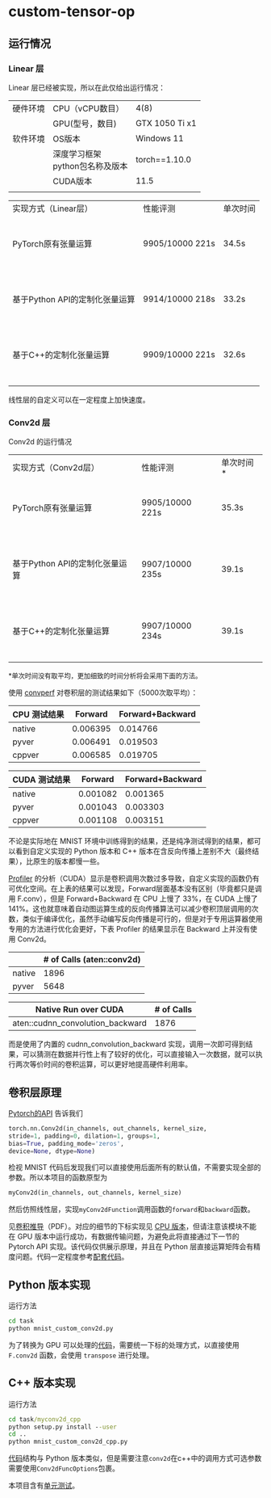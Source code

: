 # custom-tensor-op


## 运行情况

### Linear 层

Linear 层已经被实现，所以在此仅给出运行情况：

||||
|--------|--------------|--------------------------|
|硬件环境|CPU（vCPU数目）|4(8)|
||GPU(型号，数目)| GTX 1050 Ti x1|
|软件环境|OS版本|Windows 11|
||深度学习框架<br>python包名称及版本|torch==1.10.0|
||CUDA版本|11.5|
||||

||||
|---------------|---------------------------|-----|
| 实现方式（Linear层）| 性能评测 | 单次时间 |
|<br/> <br/>PyTorch原有张量运算<br/> <br/>&nbsp;| 9905/10000 221s | 34.5s |
|<br/> <br/>基于Python API的定制化张量运算<br/> <br/>&nbsp;|9914/10000  218s| 33.2s |
|<br/> <br/>基于C++的定制化张量运算<br/> <br/>&nbsp;|9909/10000 221s| 32.6s |
||||

线性层的自定义可以在一定程度上加快速度。

### Conv2d 层

Conv2d 的运行情况

||||
|---------------|---------------------------|---|
| 实现方式（Conv2d层）| 性能评测 | 单次时间* |
|<br/> <br/>PyTorch原有张量运算<br/> <br/>&nbsp;|9905/10000 221s| 35.3s |
|<br/> <br/>基于Python API的定制化张量运算<br/> <br/>&nbsp;|9907/10000  235s| 39.1s |
|<br/> <br/>基于C++的定制化张量运算<br/> <br/>&nbsp;|9907/10000 234s| 39.1s |
|||||

<div style="font-size: small">*单次时间没有取平均，更加细致的时间分析将会采用下面的方法。</div>

使用 [convperf](task3/convperf.py) 对卷积层的测试结果如下（5000次取平均）：

|CPU 测试结果 |              Forward     |    Forward+Backward|
|---|---|---|
|native  | 0.006395 |    0.014766 |
|pyver   | 0.006491 |    0.019503 |
|cppver  | 0.006585 |    0.019705 |


|CUDA 测试结果 |               Forward   |      Forward+Backward|
|---|---|---|
|native |  0.001082  | 0.001365 |
|pyver  |  0.001043  | 0.003303 |
|cppver |  0.001108  | 0.003151 |

不论是实际地在 MNIST 环境中训练得到的结果，还是纯净测试得到的结果，都可以看到自定义实现的 Python 版本和 C++ 版本在含反向传播上差别不大（最终结果），比原生的版本都慢一些。

[Profiler](task/mnist_conv_benchmark.py) 的分析（CUDA）显示是卷积调用次数过多导致，自定义实现的函数仍有可优化空间。在上表的结果可以发现，Forward层面基本没有区别（毕竟都只是调用 F.conv），但是 Forward+Backward 在 CPU 上慢了 33%，在 CUDA 上慢了 141%。这也就意味着自动图运算生成的反向传播算法可以减少卷积顶层调用的次数，类似于编译优化，虽然手动编写反向传播是可行的，但是对于专用运算器使用专用的方法进行优化会更好，下表 Profiler 的结果显示在 Backward 上并没有使用 Conv2d。

||# of Calls (aten::conv2d)|
|--|--|
|native|1896|
|pyver|5648|

|Native Run over CUDA| # of Calls |
|--|--|
| aten::cudnn_convolution_backward | 1876 |

而是使用了内置的 cudnn_convolution_backward 实现，调用一次即可得到结果，可以猜测在数据并行性上有了较好的优化，可以直接输入一次数据，就可以执行两次等价时间的卷积运算，可以更好地提高硬件利用率。

## 卷积层原理

[Pytorch的API](https://pytorch.org/docs/master/generated/torch.nn.Conv2d.html#torch.nn.Conv2d) 告诉我们
```python
torch.nn.Conv2d(in_channels, out_channels, kernel_size, 
stride=1, padding=0, dilation=1, groups=1, 
bias=True, padding_mode='zeros', 
device=None, dtype=None)
```
检视 MNIST 代码后发现我们可以直接使用后面所有的默认值，不需要实现全部的参数。所以本项目的函数原型为
```python
myConv2d(in_channels, out_channels, kernel_size)
```

然后仿照线性层，实现`myConv2dFunction`调用函数的`forward`和`backward`函数。

见[卷积推导](https://logcreative.github.io/custom-tensor-op/img/conv.pdf)（PDF）。对应的细节的下标实现见 [CPU 版本](task/custom_conv2d_cpu.py)，但请注意该模块不能在 GPU 版本中运行成功，有数据传输问题，为避免此将直接通过下一节的 Pytorch API 实现。该代码仅供展示原理，并且在 Python 层直接运算矩阵会有精度问题。代码一定程度参考[配套代码](https://github.com/microsoft/ai-edu/blob/master/%E5%9F%BA%E7%A1%80%E6%95%99%E7%A8%8B/A2-%E7%A5%9E%E7%BB%8F%E7%BD%91%E7%BB%9C%E5%9F%BA%E6%9C%AC%E5%8E%9F%E7%90%86/%E7%AC%AC8%E6%AD%A5%20-%20%E5%8D%B7%E7%A7%AF%E7%A5%9E%E7%BB%8F%E7%BD%91%E7%BB%9C/src/ch17-CNNBasic/MiniFramework/ConvLayer.py)。

## Python 版本实现

运行方法

```cmd
cd task
python mnist_custom_conv2d.py
```

为了转换为 GPU 可以处理的[代码](task/custom_conv2d.py)，需要统一下标的处理方式，以直接使用 `F.conv2d` 函数，会使用 `transpose` 进行处理。

## C++ 版本实现

运行方法

```cmd
cd task/myconv2d_cpp
python setup.py install --user
cd ..
python mnist_custom_conv2d_cpp.py
```

[代码](task/myconv2d_cpp/myconv2d.cpp)结构与 Python 版本类似，但是需要注意`conv2d`在c++中的调用方式可选参数需要使用`Conv2dFuncOptions`包裹。

本项目含有[单元测试](task/convtest.py)。
